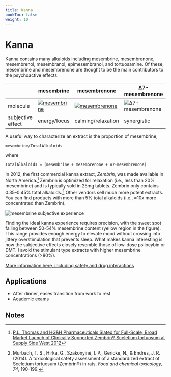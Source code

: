 ```yaml
---
title: Kanna
bookToc: false
weight: 10
---
```


# Kanna

Kanna contains many alkaloids including mesembrine, mesembrenone, mesembrenol, mesembranol, epimesembranol, and tortuosamine. Of these, mesembrine and mesembrenone are thought to be the main contributors to the psychoactive effects:

|  | mesembrine | mesembrenone | Δ7-mesembrenone |
|--|------------|--------------| --------------- |
| molecule | [![mesembrine](mesembrine.svg.png)](https://en.wikipedia.org/wiki/Mesembrine) | [![mesembrenone](mesembrenone2DACS.svg.png)](https://en.wikipedia.org/wiki/Mesembrenone) | ![Δ7-mesembrenone](d7mesembrenone.png) |
| subjective effect | energy/focus | calming/relaxation | synergistic |

A useful way to characterize an extract is the proportion of mesembrine,

    mesembrine/TotalAlkaloids

where

    TotalAlkaloids ≈ (mesembrine + mesembrenone + Δ7-mesembrenone)

In 2012, the first commercial kanna extract, *Zembrin*, was made available in North America.[^zembrin] Zembrin is optimized for relaxation (i.e., less than 20% mesembrine) and is typically sold in 25mg tablets. Zembrin only contains 0.35–0.45% total alkaloids.[^murbach2014]
Other vendors sell much more potent extracts.
You can find products with more than 5% total alkaloids (i.e., ≈10x more concentrated than Zembrin).

![mesembrine subjective experience](mesembrine.svg)

Finding the ideal kanna experience requires precision, with the sweet spot falling between 50-54% mesembrine content (yellow region in the figure). This range provides enough energy to elevate mood without crossing into jittery overstimulation that prevents sleep. What makes kanna interesting is how the subjective effects closely resemble those of low-dose psilocybin or DMT. I avoid the stimulant type extracts with higher mesembrine concentrations (>80%).

[More information here, including safety and drug interactions](https://selfhacked.com/blog/sceletium-tortuosum/)

## Applications

- After dinner, eases transition from work to rest
- Academic exams

## Notes

[^zembrin]: [P.L. Thomas and HG&H Pharmaceuticals Slated for Full-Scale, Broad Market Launch of Clinically Supported Zembrin® Sceletium tortuosum at Supply Side West 2012](https://www.prnewswire.com/news-releases/pl-thomas-and-hgh-pharmaceuticals-slated-for-full-scale-broad-market-launch-of-clinically-supported-zembrin-sceletium-tortuosum-at-supply-side-west-2012-175224611.html)

[^murbach2014]: Murbach, T. S., Hirka, G., Szakonyiné, I. P., Gericke, N., & Endres, J. R. (2014). A toxicological safety assessment of a standardized extract of Sceletium tortuosum (Zembrin®) in rats. *Food and chemical toxicology, 74*, 190-199.
